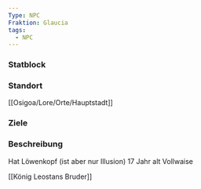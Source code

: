 ```yaml
---
Type: NPC
Fraktion: Glaucia
tags:
  - NPC
---
```


### Statblock 
### Standort
[[Osigoa/Lore/Orte/Hauptstadt]]
### Ziele
### Beschreibung
Hat Löwenkopf (ist aber nur Illusion)
17 Jahr alt
Vollwaise

[[König Leostans Bruder]] 